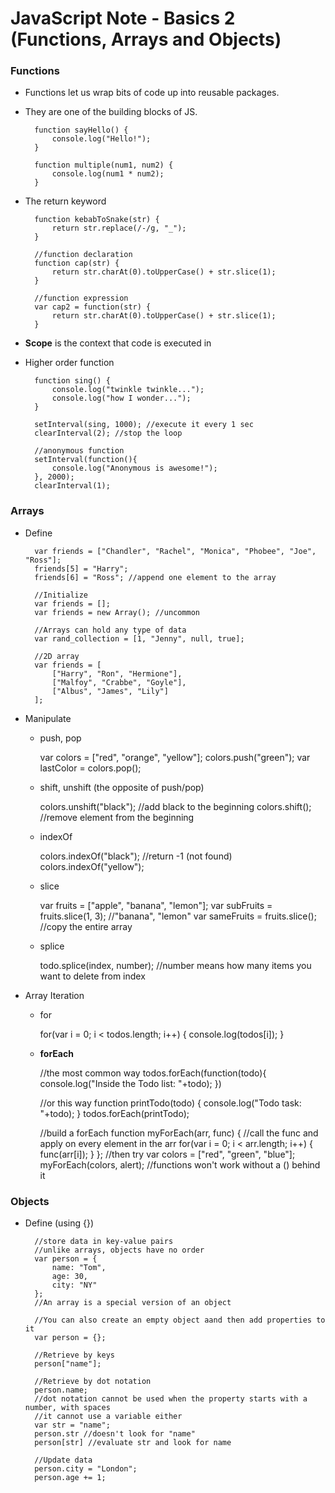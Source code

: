 # JavaScript Note - Basics 2 (Functions, Arrays and Objects)


### Functions
* Functions let us wrap bits of code up into reusable packages. 
* They are one of the building blocks of JS.

        function sayHello() {
            console.log("Hello!");
        }

        function multiple(num1, num2) {
            console.log(num1 * num2);
        }

* The return keyword

        function kebabToSnake(str) {
            return str.replace(/-/g, "_");
        }

        //function declaration
        function cap(str) {
            return str.charAt(0).toUpperCase() + str.slice(1);
        }

        //function expression
        var cap2 = function(str) {
            return str.charAt(0).toUpperCase() + str.slice(1);
        }

* **Scope** is the context that code is executed in
* Higher order function

        function sing() {
            console.log("twinkle twinkle...");
            console.log("how I wonder...");
        }

        setInterval(sing, 1000); //execute it every 1 sec
        clearInterval(2); //stop the loop

        //anonymous function
        setInterval(function(){
            console.log("Anonymous is awesome!");
        }, 2000);
        clearInterval(1);


### Arrays
* Define

        var friends = ["Chandler", "Rachel", "Monica", "Phobee", "Joe", "Ross"];
        friends[5] = "Harry";
        friends[6] = "Ross"; //append one element to the array

        //Initialize
        var friends = [];
        var friends = new Array(); //uncommon

        //Arrays can hold any type of data
        var rand_collection = [1, "Jenny", null, true];

        //2D array
        var friends = [
            ["Harry", "Ron", "Hermione"],
            ["Malfoy", "Crabbe", "Goyle"],
            ["Albus", "James", "Lily"]
        ];

* Manipulate
        
    * push, pop
    
        var colors = ["red", "orange", "yellow"];
        colors.push("green");
        var lastColor = colors.pop();

    * shift, unshift (the opposite of push/pop)
      
        colors.unshift("black"); //add black to the beginning
        colors.shift(); //remove element from the beginning

    * indexOf
    
        colors.indexOf("black"); //return -1 (not found)
        colors.indexOf("yellow");

    * slice
     
        var fruits = ["apple", "banana", "lemon"];
        var subFruits = fruits.slice(1, 3); //"banana", "lemon"
        var sameFruits = fruits.slice(); //copy the entire array

    * splice

        todo.splice(index, number); 
        //number means how many items you want to delete from index

* Array Iteration
    * for

        for(var i = 0; i < todos.length; i++) {
            console.log(todos[i]);
        }

    * **forEach**

        //the most common way
        todos.forEach(function(todo){
            console.log("Inside the Todo list: "+todo);
        })

        //or this way
        function printTodo(todo) {
            console.log("Todo task: "+todo);
        }
        todos.forEach(printTodo);

        //build a forEach
        function myForEach(arr, func) {
            //call the func and apply on every element in the arr
            for(var i = 0; i < arr.length; i++) {
                func(arr[i]);
            }
        };
        //then try
        var colors = ["red", "green", "blue"];
        myForEach(colors, alert);
        //functions won't work without a () behind it


### Objects
* Define (using {})

        //store data in key-value pairs
        //unlike arrays, objects have no order
        var person = {
            name: "Tom",
            age: 30,
            city: "NY"
        };
        //An array is a special version of an object

        //You can also create an empty object aand then add properties to it
        var person = {};

        //Retrieve by keys
        person["name"];

        //Retrieve by dot notation
        person.name;
        //dot notation cannot be used when the property starts with a number, with spaces
        //it cannot use a variable either
        var str = "name";
        person.str //doesn't look for "name"
        person[str] //evaluate str and look for name

        //Update data
        person.city = "London";
        person.age += 1;
